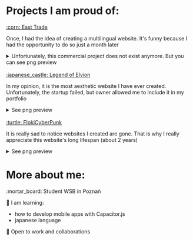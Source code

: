 <h1>Projects I am proud of:</h1>
<a href="https://websorokinweb-psychic-carnival-vwxrrgpxqvr2pr4p-3000.preview.app.github.dev/">:corn: East Trade</a>
<p>Once, I had the idea of creating a multilingual website. It's funny because I had the opportunity to do so just a month later</p>
<details>
  <summary>Unfortunately, this commercial project does not exist anymore. But you can see png preview</summary>
  <img src="https://github.com/websorokinweb/websorokinweb/blob/873a7748132a3b72513bea05169bf9bea8fef61b/portfolio/EastTrade.png" />
</details>
<br />
<a href="https://websorokinweb.github.io/Elvion/">:japanese_castle: Legend of Elvion</a>
<p>In my opinion, it is the most aesthetic website I have ever created. Unfortunately, the startup failed, but owner allowed me to include it in my portfolio</p>
<details>
  <summary>See png preview</summary>
  <img src="https://github.com/websorokinweb/websorokinweb/blob/f1fd375df537333677ecaa1594439e4fd8ae97e3/portfolio/LegendOfElvion.png" />
</details>
<br />
<a href="https://flokicyberpunk.com/">:turtle: FlokiCyberPunk</a>
<p>It is really sad to notice websites I created are gone. That is why I really appreciate this website's long lifespan (about 2 years)</p>
<details>
  <summary>See png preview</summary>
  <img src="https://github.com/websorokinweb/websorokinweb/blob/0fc237c81fd4354d0fc8ef8e6231f196c86e05fe/portfolio/FlokiCyberPunk.png" />
</details>

<h1>More about me:</h1>
<p>:mortar_board: Student WSB in Poznań</p>
<p>🌱 I am learning:</p>
<ul>
  <li>how to develop mobile apps with Capacitor.js</li>
  <li>japanese language</li>
</ul>
<p>👯 Open to work and collaborations</p>


<!--
**websorokinweb/websorokinweb** is a ✨ _special_ ✨ repository because its `README.md` (this file) appears on your GitHub profile.

Here are some ideas to get you started:

- 🔭 I’m currently working on ...
- 🌱 I’m currently learning ...
- 👯 I’m looking to collaborate on ...
- 🤔 I’m looking for help with ...
- 💬 Ask me about ...
- 📫 How to reach me: ...
- 😄 Pronouns: ...
- ⚡ Fun fact: ...
-->
